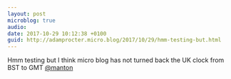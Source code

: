 ```yaml
---
layout: post
microblog: true
audio: 
date: 2017-10-29 10:12:38 +0100
guid: http://adamprocter.micro.blog/2017/10/29/hmm-testing-but.html
---
```

Hmm testing but I think micro blog has not turned back the UK clock from BST to GMT [@manton](https://micro.blog/manton)
